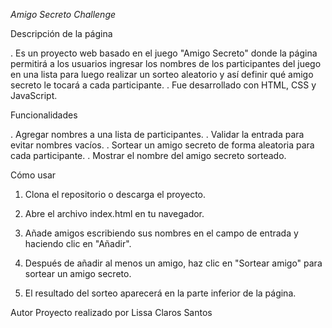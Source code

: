 <em> Amigo Secreto Challenge </em>

Descripción de la página

. Es un proyecto web basado en el juego "Amigo Secreto" donde la página permitirá a los usuarios ingresar los nombres de los participantes del juego en una lista para luego realizar un sorteo aleatorio y así definir qué amigo secreto le tocará a cada participante. 
. Fue desarrollado con HTML, CSS y JavaScript.

Funcionalidades

. Agregar nombres a una lista de participantes.
. Validar la entrada para evitar nombres vacíos.
. Sortear un amigo secreto de forma aleatoria para cada participante.
. Mostrar el nombre del amigo secreto sorteado.

Cómo usar

1. Clona el repositorio o descarga el proyecto.

2. Abre el archivo index.html en tu navegador.

3. Añade amigos escribiendo sus nombres en el campo de entrada y haciendo clic en "Añadir".

4. Después de añadir al menos un amigo, haz clic en "Sortear amigo" para sortear un amigo secreto.

5. El resultado del sorteo aparecerá en la parte inferior de la página.

Autor
Proyecto realizado por Lissa Claros Santos
